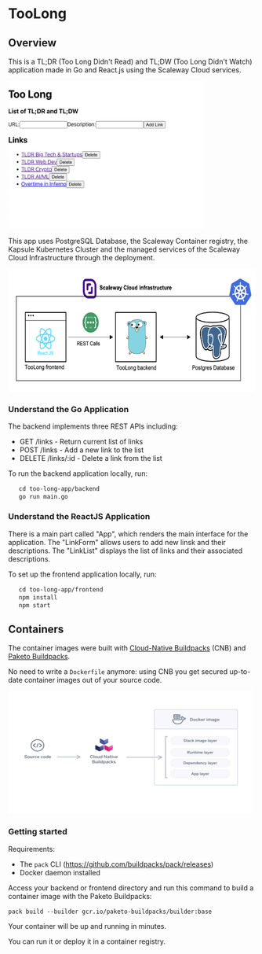 # TooLong 

## Overview 

This is a TL;DR (Too Long Didn't Read) and TL;DW (Too Long Didn't Watch) application made in Go and React.js using the Scaleway Cloud services.

<img src="images/Application.png" width="400" height="300">

This app uses PostgreSQL Database, the Scaleway Container registry, the Kapsule Kubernetes Cluster and the managed services of the Scaleway Cloud Infrastructure through the deployment.

<img src="images/Architecture.png" width="600" height="250">

### Understand the Go Application

The backend implements three REST APIs including: 

* GET /links - Return current list of links
* POST /links - Add a new link to the list
* DELETE /links/:id - Delete a link from the list

To run the backend application locally, run: 
 ```
    cd too-long-app/backend
    go run main.go 
```

### Understand the ReactJS Application

There is a main part called "App", which renders the main interface for the application. The "LinkForm" allows users to add new linsk and their descriptions. The "LinkList" displays the list of links and their associated descriptions. 

To set up the frontend application locally, run: 
 ```
    cd too-long-app/frontend
    npm install 
    npm start 
```

## Containers

The container images were built with [Cloud-Native Buildpacks](https://buildpacks.io) (CNB) and [Paketo Buildpacks](https://paketo.io).

No need to write a `Dockerfile` anymore: using CNB you get
secured up-to-date container images out of your source code.

<img src="images/buildpacks.png" width="500" height="250">

### Getting started

Requirements: 
* The `pack` CLI (https://github.com/buildpacks/pack/releases)
* Docker daemon installed 

Access your backend or frontend directory and run this command to build a container image with the Paketo Buildpacks:
```
pack build --builder gcr.io/paketo-buildpacks/builder:base
```
Your container will be up and running in minutes.

You can run it or deploy it in a container registry. 

